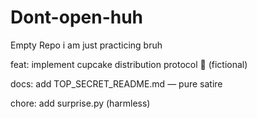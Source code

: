# Dont-open-huh
Empty Repo i am just practicing bruh

feat: implement cupcake distribution protocol 🧁 (fictional)

docs: add TOP_SECRET_README.md — pure satire

chore: add surprise.py (harmless)
